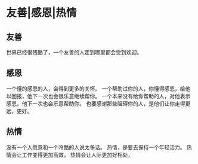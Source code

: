 # 友善|感恩|热情

## 友善
世界已经很残酷了，一个友善的人走到哪里都会受到欢迎。

## 感恩
一个懂的感恩的人，会得到更多的关怀。
一个帮助过你的人，你懂得感恩，给他以回报，他下一次也会很乐意继续帮你。
一个本来没有给你帮助的人，对他表示感恩，他下一次也会乐意帮助你。
也要感谢那些阻碍你的人，是他们让你走得更远，更好。

## 热情
没有一个人愿意和一个冷酷的人说太多话。
热情，是要去保持一个年轻活力。
热情会让工作变得更加高效，
热情会让人际更加好相处，